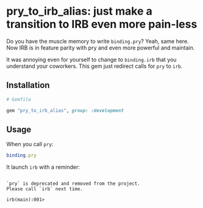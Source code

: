 # pry_to_irb_alias: just make a transition to IRB even more pain-less

Do you have the muscle memory to write `binding.pry`? Yeah, same here.
Now IRB is in feature parity with pry and even more powerful and maintain.

It was annoying even for yourself to change to `binding.irb` that you understand your coworkers.
This gem just redirect calls for `pry` to `irb`.


## Installation

```ruby
# Gemfile

gem "pry_to_irb_alias", group: :development
```


## Usage

When you call `pry`:
```ruby
binding.pry
```

It launch `irb` with a reminder:
```

`pry` is deprecated and removed from the project.
Please call `irb` next time.

irb(main):001>
```
